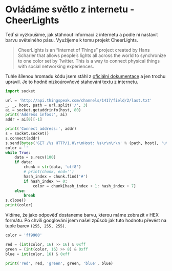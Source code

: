 # Ovládáme světlo z internetu - CheerLights

Teď si vyzkoušíme, jak stáhnout informaci z internetu a podle ní nastavit barvu světelného pásu. Využijeme k tomu projekt CheerLights.

>  CheerLights is an “Internet of Things” project created by Hans Scharler that allows people’s lights all across the world to synchronize to one color set by Twitter. This is a way to connect physical things with social networking experiences.


Tuhle šílenou hromadu kódu jsem stáhl z [oficiální dokumentace](http://docs.micropython.org/en/latest/esp8266/esp8266/tutorial/network_tcp.html#http-get-request) a jen trochu upravil. Je to hodně nízkoúrovňové stahování textu z internetu.

```python
import socket

url = 'http://api.thingspeak.com/channels/1417/field/2/last.txt'
_, _, host, path = url.split('/', 3)
ai = socket.getaddrinfo(host, 80)
print('Address infos:', ai)
addr = ai[0][-1]

print('Connect address:', addr)
s = socket.socket()
s.connect(addr)
s.send(bytes('GET /%s HTTP/1.0\r\nHost: %s\r\n\r\n' % (path, host), 'utf8'))
color = ''
while True:
    data = s.recv(100)
    if data:
        chunk = str(data, 'utf8')
        # print(chunk, end='')
        hash_index = chunk.find('#')
        if hash_index >= 0:
            color = chunk[hash_index + 1: hash_index + 7]
    else:
        break
s.close()
print(color)
```

Vidíme, že jako odpověď dostaneme barvu, kterou máme zobrazit v HEX formátu. Po chvíli googlování jsem našel způsob jak tuto hodnotu převést na tuple barev `(255, 255, 255)`.

```python
color = 'ff9900'

red = (int(color, 16) >> 16) & 0xff
green = (int(color, 16) >> 8) & 0xff
blue = int(color, 16) & 0xff

print('red', red, 'green', green, 'blue', blue)
```
